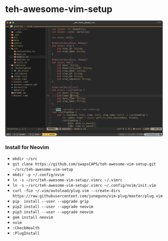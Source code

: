 # teh-awesome-vim-setup

<img src="https://github.com/swapsCAPS/teh-awesome-vim-setup/blob/master/screenshot.png" width="600" />

### Install for Neovim
- ```mkdir ~/src```
- ```git clone https://github.com/swapsCAPS/teh-awesome-vim-setup.git ~/src/teh-awesome-vim-setup```  
- ```mkdir -p ~/.config/nvim```
- ```ln -s ~/src/teh-awesome-vim-setup/.vimrc ~/.vimrc```
- ```ln -s ~/src/teh-awesome-vim-setup/.vimrc ~/.config/nvim/init.vim```
- ```curl -fLo ~/.vim/autoload/plug.vim --create-dirs https://raw.githubusercontent.com/junegunn/vim-plug/master/plug.vim ```
- ```pip  install --user --upgrade grip```
- ```pip2 install --user --upgrade neovim```
- ```pip3 install --user --upgrade neovim```
- ```gem install neovim```
- ```nvim```
- ```:CheckHealth```
- ```:PlugInstall```
